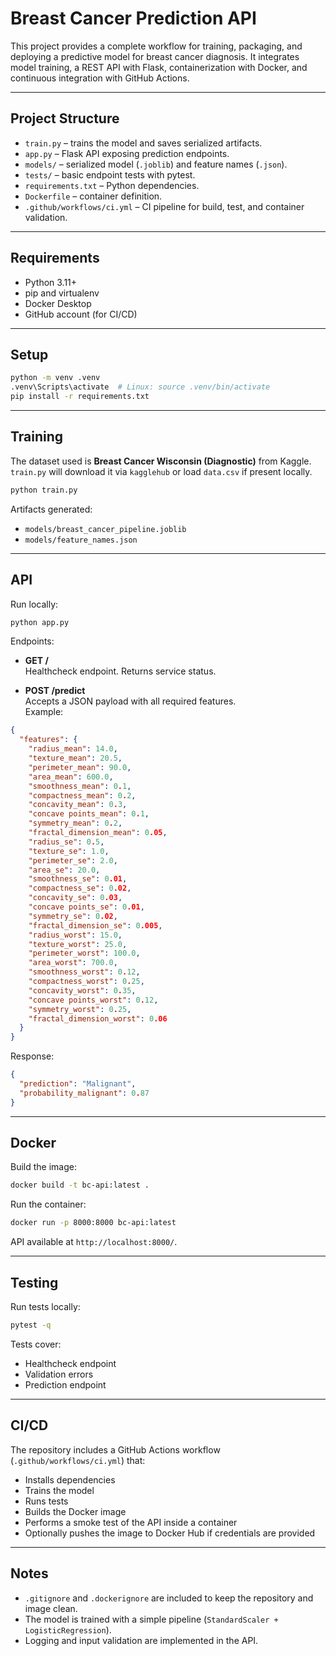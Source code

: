 # Breast Cancer Prediction API

This project provides a complete workflow for training, packaging, and deploying a predictive model for breast cancer diagnosis. It integrates model training, a REST API with Flask, containerization with Docker, and continuous integration with GitHub Actions.

---

## Project Structure

- `train.py` – trains the model and saves serialized artifacts.
- `app.py` – Flask API exposing prediction endpoints.
- `models/` – serialized model (`.joblib`) and feature names (`.json`).
- `tests/` – basic endpoint tests with pytest.
- `requirements.txt` – Python dependencies.
- `Dockerfile` – container definition.
- `.github/workflows/ci.yml` – CI pipeline for build, test, and container validation.

---

## Requirements

- Python 3.11+
- pip and virtualenv
- Docker Desktop
- GitHub account (for CI/CD)

---

## Setup 

```bash
python -m venv .venv
.venv\Scripts\activate  # Linux: source .venv/bin/activate
pip install -r requirements.txt
```

---

## Training

The dataset used is **Breast Cancer Wisconsin (Diagnostic)** from Kaggle.  
`train.py` will download it via `kagglehub` or load `data.csv` if present locally.

```bash
python train.py
```

Artifacts generated:
- `models/breast_cancer_pipeline.joblib`
- `models/feature_names.json`

---

## API

Run locally:

```bash
python app.py
```

Endpoints:

- **GET /**  
  Healthcheck endpoint. Returns service status.

- **POST /predict**  
  Accepts a JSON payload with all required features.  
  Example:

```json
{
  "features": {
    "radius_mean": 14.0,
    "texture_mean": 20.5,
    "perimeter_mean": 90.0,
    "area_mean": 600.0,
    "smoothness_mean": 0.1,
    "compactness_mean": 0.2,
    "concavity_mean": 0.3,
    "concave points_mean": 0.1,
    "symmetry_mean": 0.2,
    "fractal_dimension_mean": 0.05,
    "radius_se": 0.5,
    "texture_se": 1.0,
    "perimeter_se": 2.0,
    "area_se": 20.0,
    "smoothness_se": 0.01,
    "compactness_se": 0.02,
    "concavity_se": 0.03,
    "concave points_se": 0.01,
    "symmetry_se": 0.02,
    "fractal_dimension_se": 0.005,
    "radius_worst": 15.0,
    "texture_worst": 25.0,
    "perimeter_worst": 100.0,
    "area_worst": 700.0,
    "smoothness_worst": 0.12,
    "compactness_worst": 0.25,
    "concavity_worst": 0.35,
    "concave points_worst": 0.12,
    "symmetry_worst": 0.25,
    "fractal_dimension_worst": 0.06
  }
}
```

Response:

```json
{
  "prediction": "Malignant",
  "probability_malignant": 0.87
}
```

---

## Docker

Build the image:

```bash
docker build -t bc-api:latest .
```

Run the container:

```bash
docker run -p 8000:8000 bc-api:latest
```

API available at `http://localhost:8000/`.

---

## Testing

Run tests locally:

```bash
pytest -q
```

Tests cover:
- Healthcheck endpoint
- Validation errors
- Prediction endpoint

---

## CI/CD

The repository includes a GitHub Actions workflow (`.github/workflows/ci.yml`) that:

- Installs dependencies
- Trains the model
- Runs tests
- Builds the Docker image
- Performs a smoke test of the API inside a container
- Optionally pushes the image to Docker Hub if credentials are provided

---

## Notes

- `.gitignore` and `.dockerignore` are included to keep the repository and image clean.
- The model is trained with a simple pipeline (`StandardScaler + LogisticRegression`).
- Logging and input validation are implemented in the API.

